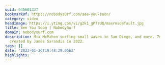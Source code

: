 ```yaml
---
uuid: 645601337
bookmarkOf: https://nobodysurf.com/see-you-soon/
category: video
headImage: https://i.ytimg.com/vi/g2k1_gP7rUQ/maxresdefault.jpg
title: See You Soon | NobodySurf
domain: nobodysurf.com
description: Mia McMahon surfing small waves in San Diego, and more. 7min surf video
  created by James Sarandis in 2022.
tags: []
date: '2023-01-26T19:48:29.056Z'
highlights:
---
```



